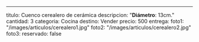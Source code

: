 ---
titulo: Cuenco cerealero de cerámica
descripcion: "**Diámetro**: 13cm."
cantidad: 3
categoria: Cocina
destino: Vender
precio: 500
entrega: 
foto1: "/images/articulos/cerealero1.jpg"
foto2: "/images/articulos/cerealero2.jpg"
foto3: 
reservado: false
